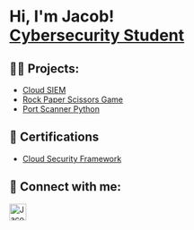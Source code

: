 <h1>Hi, I'm Jacob! <br/><a href="https://www.linkedin.com/in/jacob--smith/">Cybersecurity Student</a></h1>

<h2>👨‍💻 Projects:</h2>

- [Cloud SIEM](https://github.com/jacob1e/Azure-SIEM)
- [Rock Paper Scissors Game](https://github.com/jacob1e/Rock-paper-scissors) 
- [Port Scanner Python](https://github.com/Jacob1e/it3038c-scripts/blob/main/python/portscanner.py) 

<h2>📃 Certifications</h2>

- [Cloud Security Framework](https://drive.google.com/file/d/1d3BKmqG7OsXmBqJiP4x04SaGnzaOjuak/view)



<h2> 🤳 Connect with me:</h2>

[<img align="left" alt="JacobSmith | LinkedIn" width="30px" src="https://cdn.jsdelivr.net/npm/simple-icons@v3/icons/linkedin.svg" />][linkedin]

[linkedin]: https://linkedin.com/in/jacob--smith




